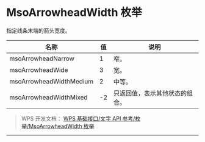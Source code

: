 # MsoArrowheadWidth 枚举

指定线条末端的箭头宽度。

| 名称                    | 值  | 说明                           |
|-------------------------|-----|--------------------------------|
| msoArrowheadNarrow      | 1   | 窄。                           |
| msoArrowheadWide        | 3   | 宽。                           |
| msoArrowheadWidthMedium | 2   | 中等。                         |
| msoArrowheadWidthMixed  | -2  | 只返回值，表示其他状态的组合。 |

> WPS 开发文档： [WPS 基础接口/文字 API 参考/枚举/MsoArrowheadWidth 枚举](https://qn.cache.wpscdn.cn/encs/doc/office_v19/topics/WPS%20%E5%9F%BA%E7%A1%80%E6%8E%A5%E5%8F%A3/%E6%96%87%E5%AD%97%20API%20%E5%8F%82%E8%80%83/%E6%9E%9A%E4%B8%BE/MsoArrowheadWidth%20%E6%9E%9A%E4%B8%BE.html)

------------------------------------------------------------------------

